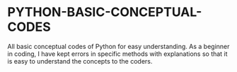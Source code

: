 # PYTHON-BASIC-CONCEPTUAL-CODES
All basic conceptual codes of Python for easy understanding.
As a beginner in coding, I have kept errors in specific methods with explanations so that it is easy to understand the concepts to the coders.

